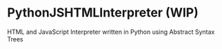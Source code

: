 # PythonJSHTMLInterpreter (WIP)
HTML and JavaScript Interpreter written in Python using Abstract Syntax Trees

